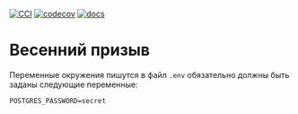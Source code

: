 [![CCI](https://github.com/TimasTT/UCTP/actions/workflows/CCI.yml/badge.svg)](https://github.com/TimasTT/UCTP/blob/master/.github/workflows/CCI.yml) [![codecov](https://codecov.io/gh/TimasTT/UCTP/branch/development/graph/badge.svg)](https://app.codecov.io/gh/TimasTT/UCTP)
[![docs](https://img.shields.io/badge/docs-GithubPages-informational)](https://github.com/TimasTT/UCTP/blob/documentation/.nojekyll)
# Весенний призыв

Переменные окружения пишутся в файл `.env`
обязательно должны быть заданы следующие переменные:
```
POSTGRES_PASSWORD=secret
```